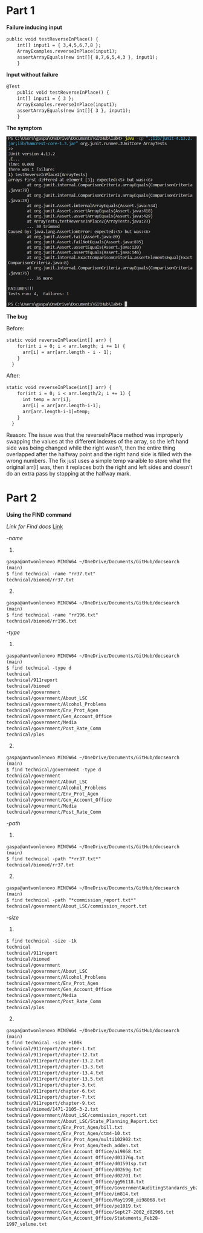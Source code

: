 # Part 1

**Failure inducing input**

```
public void testReverseInPlace() {
    int[] input1 = { 3,4,5,6,7,8 };
    ArrayExamples.reverseInPlace(input1);
    assertArrayEquals(new int[]{ 8,7,6,5,4,3 }, input1);
	}
```


**Input without failure**

```
@Test 
	public void testReverseInPlace() {
    int[] input1 = { 3 };
    ArrayExamples.reverseInPlace(input1);
    assertArrayEquals(new int[]{ 3 }, input1);
	}
```


**The symptom**

![image](https://raw.githubusercontent.com/AntwonioG/cse15l-lab-reports/main/screenshots/image.png)

**The bug**

Before:
```
static void reverseInPlace(int[] arr) {
    for(int i = 0; i < arr.length; i += 1) {
      arr[i] = arr[arr.length - i - 1];
    }
  }
```

After:
```
static void reverseInPlace(int[] arr) {
    for(int i = 0; i < arr.length/2; i += 1) {
      int temp = arr[i];
      arr[i] = arr[arr.length-i-1];
      arr[arr.length-i-1]=temp;
    }
  }
```

Reason:
The issue was that the reverseInPlace method was improperly swapping the values at the different indexes of the array, so the left hand side was being changed while the right wasn't, then the entire thing overlapped after the halfway point and the right hand side is filled with the wrong numbers. The fix just uses a simple temp varaible to store what the original arr[i] was, then it replaces both the right and left sides and doesn't do an extra pass by stopping at the halfway mark.


# Part 2

**Using the FIND command**

_Link for Find docs_
[Link](https://man7.org/linux/man-pages/man1/find.1.html)


*-name*

1.

```
gaspa@antwonlenovo MINGW64 ~/OneDrive/Documents/GitHub/docsearch (main)        
$ find technical -name "rr37.txt"
technical/biomed/rr37.txt
```
2.

```
gaspa@antwonlenovo MINGW64 ~/OneDrive/Documents/GitHub/docsearch (main)        
$ find technical -name "rr196.txt"
technical/biomed/rr196.txt
```

*-type*

1.

```
gaspa@antwonlenovo MINGW64 ~/OneDrive/Documents/GitHub/docsearch (main)        
$ find technical -type d
technical
technical/911report
technical/biomed
technical/government
technical/government/About_LSC
technical/government/Alcohol_Problems
technical/government/Env_Prot_Agen
technical/government/Gen_Account_Office
technical/government/Media
technical/government/Post_Rate_Comm
technical/plos
```

2.

```
gaspa@antwonlenovo MINGW64 ~/OneDrive/Documents/GitHub/docsearch (main)        
$ find technical/government -type d
technical/government
technical/government/About_LSC
technical/government/Alcohol_Problems
technical/government/Env_Prot_Agen
technical/government/Gen_Account_Office
technical/government/Media
technical/government/Post_Rate_Comm
```

*-path*

1.

```
gaspa@antwonlenovo MINGW64 ~/OneDrive/Documents/GitHub/docsearch (main)        
$ find technical -path "*rr37.txt*"
technical/biomed/rr37.txt
```

2.

```
gaspa@antwonlenovo MINGW64 ~/OneDrive/Documents/GitHub/docsearch (main)        
$ find technical -path "*commission_report.txt*"
technical/government/About_LSC/commission_report.txt
```

*-size*

1.

```
$ find technical -size -1k
technical
technical/911report
technical/biomed
technical/government
technical/government/About_LSC
technical/government/Alcohol_Problems
technical/government/Env_Prot_Agen
technical/government/Gen_Account_Office
technical/government/Media
technical/government/Post_Rate_Comm
technical/plos
```

2.

```
gaspa@antwonlenovo MINGW64 ~/OneDrive/Documents/GitHub/docsearch (main)        
$ find technical -size +100k
technical/911report/chapter-1.txt
technical/911report/chapter-12.txt
technical/911report/chapter-13.2.txt
technical/911report/chapter-13.3.txt
technical/911report/chapter-13.4.txt
technical/911report/chapter-13.5.txt
technical/911report/chapter-3.txt
technical/911report/chapter-6.txt
technical/911report/chapter-7.txt
technical/911report/chapter-9.txt
technical/biomed/1471-2105-3-2.txt
technical/government/About_LSC/commission_report.txt
technical/government/About_LSC/State_Planning_Report.txt
technical/government/Env_Prot_Agen/bill.txt
technical/government/Env_Prot_Agen/ctm4-10.txt
technical/government/Env_Prot_Agen/multi102902.txt
technical/government/Env_Prot_Agen/tech_adden.txt
technical/government/Gen_Account_Office/ai9868.txt
technical/government/Gen_Account_Office/d01376g.txt
technical/government/Gen_Account_Office/d01591sp.txt
technical/government/Gen_Account_Office/d0269g.txt
technical/government/Gen_Account_Office/d02701.txt
technical/government/Gen_Account_Office/gg96118.txt
technical/government/Gen_Account_Office/GovernmentAuditingStandards_yb2002ed.txt
technical/government/Gen_Account_Office/im814.txt
technical/government/Gen_Account_Office/May1998_ai98068.txt
technical/government/Gen_Account_Office/pe1019.txt
technical/government/Gen_Account_Office/Sept27-2002_d02966.txt
technical/government/Gen_Account_Office/Statements_Feb28-1997_volume.txt  
```








